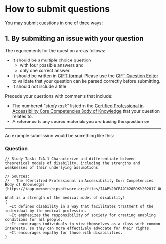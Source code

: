 # How to submit questions
You may submit questions in one of three ways:
## 1. By submitting an issue with your question

The requirements for the question are as follows:

* It should be a multiple choice question 
  * with four possible answers and 
  * only one correct answer.  
* It should be written in [GIFT format](https://docs.moodle.org/37/en/GIFT_format#Multiple_choice).  Please use the [GIFT Question Editor](https://fuhrmanator.github.io/GIFT-grammar-PEG.js/docs/editor/editor.html) to validate that your question can be parsed correctly before submitting.
* It should not include a title

Precede your questions with comments that include:
* The numbered _"study task"_ listed in the [Certified Professional in Accessibility Core Competencies Body of Knowledge](https://iaap.membershipsoftware.org/files/IAAP%20CPACC%20BOK%202017_062317.docx) that your question relates to.  
* A reference to any source materials you are basing the question on

***

An example submission would be something like this:

### Question
```
// Study Task: I:A.1 Characterize and differentiate between theoretical models of disability, including the strengths and weaknesses of their underlying assumptions

// Sources: 
//   The [Certified Professional in Accessibility Core Competencies Body of Knowledge](https://iaap.membershipsoftware.org/files/IAAP%20CPACC%20BOK%202017_062317.docx)

What is a strength of the medical model of disability?
{
  =It defines disability in a way that facilitates treatment of the individual by the medical profession.
  ~It emphasizes the responsibility of society for creating enabling conditions for all people.
  ~It encourages individuals to view themselves as a class with common interests, so they can more effectively advocate for their rights.
  ~It encourages empathy for those with disabilities.
}
```
